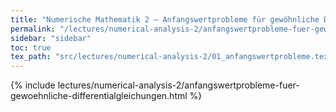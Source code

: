 ```yaml
---
title: "Numerische Mathematik 2 – Anfangswertprobleme für gewöhnliche Differentialgleichungen"
permalink: "/lectures/numerical-analysis-2/anfangswertprobleme-fuer-gewoehnliche-differentialgleichungen.html"
sidebar: "sidebar"
toc: true
tex_path: "src/lectures/numerical-analysis-2/01_anfangswertprobleme.tex"
---
```


{% include lectures/numerical-analysis-2/anfangswertprobleme-fuer-gewoehnliche-differentialgleichungen.html %}